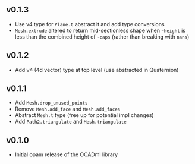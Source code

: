 ## v0.1.3
- Use v4 type for `Plane.t` abstract it and add type conversions
- `Mesh.extrude` altered to return mid-sectionless shape when `~height` is less
  than the combined height of `~caps` (rather than breaking with `nans`)

## v0.1.2
- Add v4 (4d vector) type at top level (use abstracted in Quaternion)

## v0.1.1
- Add `Mesh.drop_unused_points`
- Remove `Mesh.add_face` and `Mesh.add_faces`
- Abstract `Mesh.t` type (free up for potential impl changes)
- Add `Path2.triangulate` and `Mesh.triangulate`

## v0.1.0

- Initial opam release of the OCADml library
